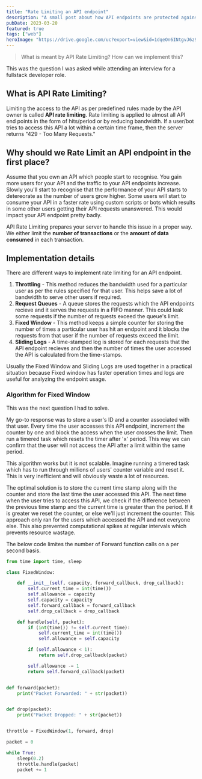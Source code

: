 ```yaml
---
title: "Rate Limiting an API endpoint"
description: "A small post about how API endpoints are protected against huge traffic."
pubDate: 2023-03-20
featured: true
tags: ["web"]
heroImage: "https://drive.google.com/uc?export=view&id=1dqeOn6INtgvJ6z9_yHXn4zM7vrqIV5RT"
---
```

> What is meant by API Rate Limiting? How can we implement this?

This was the question I was asked while attending an interview for a fullstack 
developer role.

## What is API Rate Limiting?

Limiting the access to the API as per predefined rules made by the API owner is 
called **API rate limiting**. Rate limiting is applied to almost all API end points
in the form of hits/period or by reducing bandwidth. If a user/bot tries to access 
this API a lot within a certain time frame, then the server returns 
"429 - Too Many Requests."

## Why should we Rate Limit an API endpoint in the first place?

Assume that you own an API which people start to recognise. You gain more users 
for your API and the traffic to your API endpoints increase. Slowly you'll start 
to recognise that the performance of your API starts to detereorate as the number 
of users grow higher. Some users will start to consume your API in a faster rate 
using custom scripts or bots which results in some other users getting their API 
requests unanswered. This would impact your API endpoint pretty badly. 

API Rate Limiting prepares your server to handle this issue in a proper way. We 
either limit the **number of transactions** or the **amount of data consumed** in each 
transaction.

## Implementation details
There are different ways to implement rate limiting for an API endpoint.

1. **Throttling** - This method reduces the bandwidth used for a particular user as 
per the rules specified for that user. This helps save a lot of bandwidth to serve 
other users if required.
2. **Request Queues** - A queue stores the requests which the API endpoints recieve
and it serves the requests in a FIFO manner. This could leak some requests if the 
number of requests exceed the queue's limit.
3. **Fixed Window** - This method keeps a simple counter for storing the number of 
times a particular user has hit an endpoint and it blocks the requests from that user 
if the number of requests exceed the limit.
4. **Sliding Logs** - A time-stamped log is stored for each requests that the API 
endpoint recieves and then the number of times the user accessed the API is calculated 
from the time-stamps.

Usually the Fixed Window and Sliding Logs are used together in a practical situation 
because Fixed window has faster operation times and logs are useful for analyzing 
the endpoint usage.

### Algorithm for Fixed Window

This was the next question I had to solve. 

My go-to response was to store a user's ID and a counter associated with that user.
Every time the user accesses this API endpoint, increment the counter by one and 
block the access when the user crosses the limit. Then run a timered task which 
resets the timer after 'x' period. This way we can confirm that the user will not 
access the API after a limit within the same period.

This algorithm works but it is not scalable. Imagine running a timered task which 
has to run through millions of users' counter variable and reset it. This is very 
inefficient and will obviously waste a lot of resources.

The optimal solution is to store the current time stamp along with the counter and 
store the last time the user accessed this API. The next time when the user tries 
to access this API, we check if the difference between the previous time stamp and 
the current time is greater than the period. If it is greater we reset the counter,
or else we'll just increment the counter. This approach only ran for the users which 
accessed the API and not everyone else. This also prevented computational spikes at 
regular intervals which prevents resource wastage.

The below code limites the number of Forward function calls on a per second basis.

```python
from time import time, sleep

class FixedWindow:

    def __init__(self, capacity, forward_callback, drop_callback):
        self.current_time = int(time())
        self.allowance = capacity
        self.capacity = capacity
        self.forward_callback = forward_callback
        self.drop_callback = drop_callback

    def handle(self, packet):
        if (int(time()) != self.current_time):
            self.current_time = int(time())
            self.allowance = self.capacity

        if (self.allowance < 1):
            return self.drop_callback(packet)

        self.allowance -= 1
        return self.forward_callback(packet)


def forward(packet):
    print("Packet Forwarded: " + str(packet))


def drop(packet):
    print("Packet Dropped: " + str(packet))


throttle = FixedWindow(1, forward, drop)

packet = 0

while True:
    sleep(0.2)
    throttle.handle(packet)
    packet += 1
```
